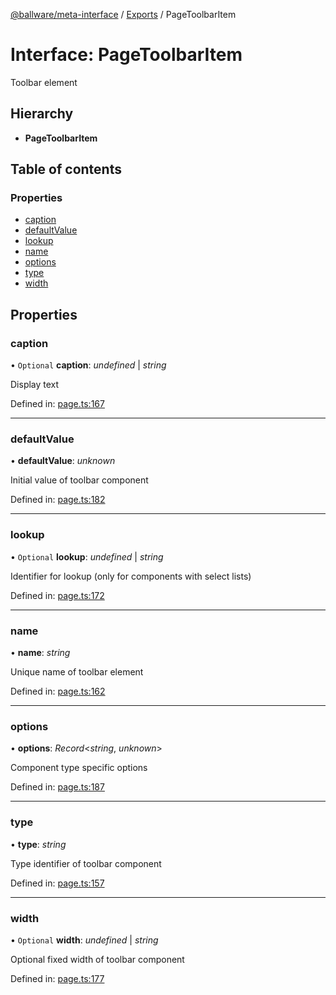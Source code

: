 [@ballware/meta-interface](../README.md) / [Exports](../modules.md) / PageToolbarItem

# Interface: PageToolbarItem

Toolbar element

## Hierarchy

* **PageToolbarItem**

## Table of contents

### Properties

- [caption](pagetoolbaritem.md#caption)
- [defaultValue](pagetoolbaritem.md#defaultvalue)
- [lookup](pagetoolbaritem.md#lookup)
- [name](pagetoolbaritem.md#name)
- [options](pagetoolbaritem.md#options)
- [type](pagetoolbaritem.md#type)
- [width](pagetoolbaritem.md#width)

## Properties

### caption

• `Optional` **caption**: *undefined* \| *string*

Display text

Defined in: [page.ts:167](https://github.com/frankball/ballware-meta-interface/blob/08dd5e4/src/page.ts#L167)

___

### defaultValue

• **defaultValue**: *unknown*

Initial value of toolbar component

Defined in: [page.ts:182](https://github.com/frankball/ballware-meta-interface/blob/08dd5e4/src/page.ts#L182)

___

### lookup

• `Optional` **lookup**: *undefined* \| *string*

Identifier for lookup (only for components with select lists)

Defined in: [page.ts:172](https://github.com/frankball/ballware-meta-interface/blob/08dd5e4/src/page.ts#L172)

___

### name

• **name**: *string*

Unique name of toolbar element

Defined in: [page.ts:162](https://github.com/frankball/ballware-meta-interface/blob/08dd5e4/src/page.ts#L162)

___

### options

• **options**: *Record*<*string*, *unknown*\>

Component type specific options

Defined in: [page.ts:187](https://github.com/frankball/ballware-meta-interface/blob/08dd5e4/src/page.ts#L187)

___

### type

• **type**: *string*

Type identifier of toolbar component

Defined in: [page.ts:157](https://github.com/frankball/ballware-meta-interface/blob/08dd5e4/src/page.ts#L157)

___

### width

• `Optional` **width**: *undefined* \| *string*

Optional fixed width of toolbar component

Defined in: [page.ts:177](https://github.com/frankball/ballware-meta-interface/blob/08dd5e4/src/page.ts#L177)
